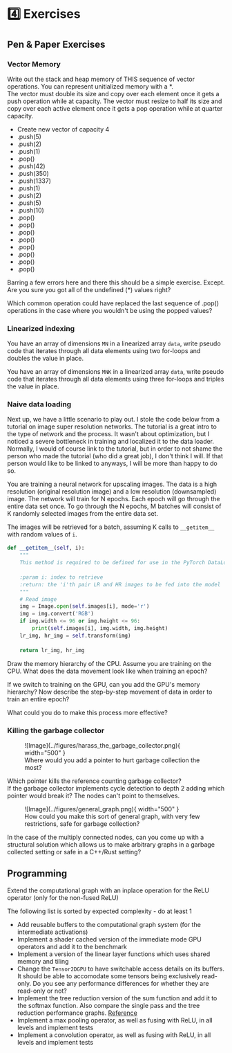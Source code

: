 # 4️⃣ Exercises
## Pen & Paper Exercises
### Vector Memory
Write out the stack and heap memory of THIS sequence of vector operations.
You can represent unitialized memory with a *.  
The vector must double its size and copy over each element once it gets a push operation while at capacity.
The vector must resize to half its size and copy over each active element once it gets a pop operation while at
quarter capacity.

* Create new vector of capacity 4
* .push(5)
* .push(2)
* .push(1)
* .pop()
* .push(42)
* .push(350)
* .push(1337)
* .push(1)
* .push(2)
* .push(5)
* .push(10)
* .pop()
* .pop()
* .pop()
* .pop()
* .pop()
* .pop()
* .pop()
* .pop()

Barring a few errors here and there this should be a simple exercise. Except.
Are you sure you got all of the undefined (*) values right?

Which common operation could have replaced the last sequence of .pop() operations
in the case where you wouldn't be using the popped values?

### Linearized indexing  
You have an array of dimensions ```MN``` in a linearized array ```data```, write pseudo code that iterates
through all data elements using two for-loops and doubles the value in place.

You have an array of dimensions ```MNK``` in a linearized array ```data```, write pseudo code that iterates
through all data elements using three for-loops and triples the value in place.

### Naive data loading
Next up, we have a little scenario to play out. I stole the code below from a tutorial on image super resolution
networks. The tutorial is a great intro to the type of network and the process. It wasn't about optimization,
but I noticed a severe bottleneck in training and localized it to the data loader. Normally, I would of course
link to the tutorial, but in order to not shame the person who made the tutorial (who did a great job), I don't
think I will. If that person would like to be linked to anyways, I will be more than happy to do so.

You are training a neural network for upscaling images. The data
is a high resolution (original resolution image) and a low resolution (downsampled) image. The network
will train for N epochs. Each epoch will go through the entire data set once. To go through the N
epochs, M batches will consist of K randomly selected images from the entire data set.

The images will be retrieved for a batch, assuming K calls to ```__getitem__``` with random values of ```i```.

```python 
def __getitem__(self, i):
    """
    This method is required to be defined for use in the PyTorch DataLoader.

    :param i: index to retrieve
    :return: the 'i'th pair LR and HR images to be fed into the model
    """
    # Read image
    img = Image.open(self.images[i], mode='r')
    img = img.convert('RGB')
    if img.width <= 96 or img.height <= 96:
        print(self.images[i], img.width, img.height)
    lr_img, hr_img = self.transform(img)

    return lr_img, hr_img
```

Draw the memory hierarchy of the CPU. Assume you are training on the CPU. What does the
data movement look like when training an epoch?

If we switch to training on the GPU, can you add the GPU's memory hierarchy? Now describe
the step-by-step movement of data in order to train an entire epoch?

What could you do to make this process more effective?

### Killing the garbage collector
<figure markdown>
![Image](../figures/harass_the_garbage_collector.png){ width="500" }
<figcaption>
Where would you add a pointer to hurt garbage collection the most?
</figcaption>
</figure>

Which pointer kills the reference counting garbage collector?  
If the garbage collector implements cycle detection to depth 2 adding which pointer would break it?
The nodes can't point to themselves.  

<figure markdown>
![Image](../figures/general_graph.png){ width="500" }
<figcaption>
How could you make this sort of general graph, with very few restrictions, safe for garbage collection?
</figcaption>
</figure>

In the case of the multiply connected nodes, can you come up with a structural solution which allows
us to make arbitrary graphs in a garbage collected setting or safe in a C++/Rust setting?

## Programming
Extend the computational graph with an inplace operation for the ReLU operator (only for the non-fused ReLU)

The following list is sorted by expected complexity - do at least 1

* Add reusable buffers to the computational graph system (for the intermediate activations)
* Implement a shader cached version of the immediate mode GPU operators and add it to the benchmark
* Implement a version of the linear layer functions which uses shared memory and tiling
* Change the ```Tensor2DGPU``` to have switchable access details on its buffers. It should be able to
accomodate some tensors being exclusively read-only. Do you see any performance differences for whether
they are read-only or not?
* Implement the tree reduction version of the sum function and add it to the softmax function.
Also compare the single pass and the tree reduction performance graphs. [Reference](https://developer.download.nvidia.com/assets/cuda/files/reduction.pdf)
* Implement a max pooling operator, as well as fusing with ReLU, in all levels and implement tests
* Implement a convolution operator, as well as fusing with ReLU, in all levels and implement tests
